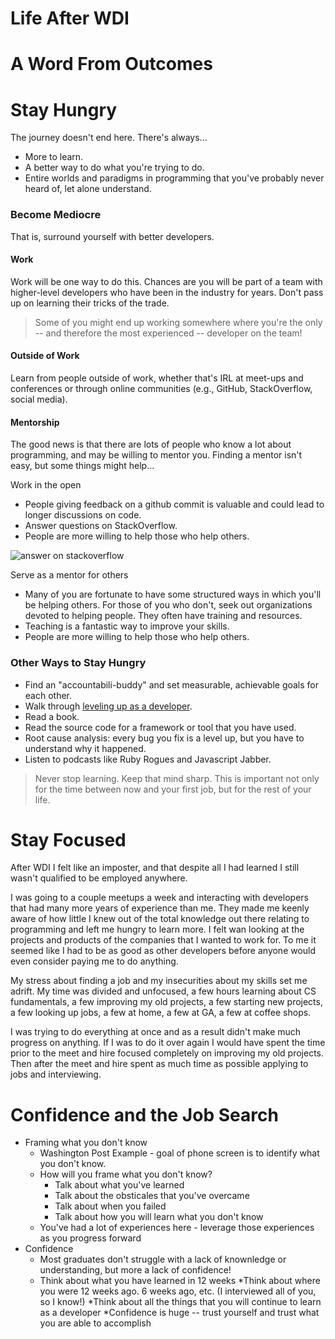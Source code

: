 # Life After WDI

# A Word From Outcomes

# Stay Hungry

The journey doesn't end here. There's always...
* More to learn.
* A better way to do what you're trying to do.
* Entire worlds and paradigms in programming that you've probably never heard of, let alone understand.

### Become Mediocre

That is, surround yourself with better developers.

#### Work

Work will be one way to do this. Chances are you will be part of a team with higher-level developers who have been in the industry for years. Don't pass up on learning their tricks of the trade.

> Some of you might end up working somewhere where you're the only -- and therefore the most experienced -- developer on the team!

#### Outside of Work

Learn from people outside of work, whether that's IRL at meet-ups and conferences or through online communities (e.g., GitHub, StackOverflow, social media).

#### Mentorship

The good news is that there are lots of people who know a lot about programming, and may be willing to mentor you. Finding a mentor isn't easy, but some things might help...

Work in the open
* People giving feedback on a github commit is valuable and could lead to longer discussions on code.
* Answer questions on StackOverflow.
* People are more willing to help those who help others.

![answer on stackoverflow](https://pbs.twimg.com/media/CpC4vBUVIAA2_PB.jpg)

Serve as a mentor for others
* Many of you are fortunate to have some structured ways in which you'll be helping others. For those of you who don't, seek out organizations devoted to helping people. They often have training and resources.
* Teaching is a fantastic way to improve your skills.
* People are more willing to help those who help others.


### Other Ways to Stay Hungry

* Find an "accountabili-buddy" and set measurable, achievable goals for each other.
* Walk through [leveling up as a developer](http://jasonrudolph.com/blog/2011/08/09/programming-achievements-how-to-level-up-as-a-developer/).
* Read a book.
* Read the source code for a framework or tool that you have used.
* Root cause analysis: every bug you fix is a level up, but you have to understand why it happened.
* Listen to podcasts like Ruby Rogues and Javascript Jabber.

> Never stop learning. Keep that mind sharp. This is important not only for the time between now and your first job, but for the rest of your life.

# Stay Focused

After WDI I felt like an imposter, and that despite all I had learned I still wasn't qualified to be employed anywhere.

I was going to a couple meetups a week and interacting with developers that had many more years of experience than me. They made me keenly aware of how little I knew out of the total knowledge out there relating to programming and left me  hungry to learn more. I felt wan looking at the projects and products of the companies that I wanted to work for. To me it seemed like I had to be as good as other developers before anyone would even consider paying me to do anything.

My stress about finding a job and my insecurities about my skills set me adrift. My time was divided and unfocused, a few hours learning about CS fundamentals, a few improving my old projects, a few starting new projects, a few looking up jobs, a few at home, a few at GA, a few at coffee shops.

I was trying to do everything at once and as a result didn't make much progress on anything. If I was to do it over again I would have spent the time prior to the meet and hire focused completely on improving my old projects. Then after the meet and hire spent as much time as possible applying to jobs and interviewing.


# Confidence and the Job Search

* Framing what you don't know
	* Washington Post Example - goal of phone screen is to identify what you don't know.
	* How will you frame what you don't know?
		* Talk about what you've learned
		* Talk about the obsticales that you've overcame
		* Talk about when you failed
		* Talk about how you will learn what you don't know
	* You've had a lot of experiences here - leverage those experiences as you progress forward
* Confidence
	* Most graduates don't struggle with a lack of knownledge or understanding, but more a lack of confidence!
	* Think about what you have learned in 12 weeks
		*Think about where you were 12 weeks ago. 6 weeks ago, etc. (I interviewed all of you, so I know!)
	*Think about all the things that you will continue to learn as a developer
	*Confidence is huge -- trust yourself and trust what you are able to accomplish
